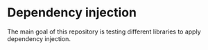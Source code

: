 # Dependency injection
The main goal of this repository is testing different libraries to apply dependency injection.